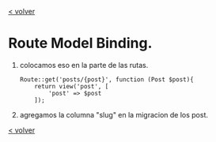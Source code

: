 [< volver](../../README.md)
# Route Model Binding.
1. colocamos eso en la parte de las rutas.
    ```
    Route::get('posts/{post}', function (Post $post){
        return view('post', [
            'post' => $post
        ]);
    
2. agregamos la columna "slug" en la migracion de los post.

[< volver](../../README.md)